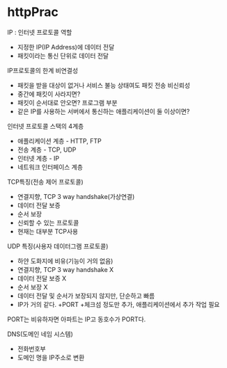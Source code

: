 # httpPrac
IP : 인터넷 프로토콜 역할
- 지정한 IP(IP Address)에 데이터 전달
- 패킷이라는 통신 단위로 데이터 전달

IP프로토콜의 한계
비연결성
- 패킷을 받을 대상이 없거나 서비스 불능 상태여도 패킷 전송
비신뢰성
- 중간에 패킷이 사라지면?
- 패킷이 순서대로 안오면?
프로그램 부분
- 같은 IP를 사용하는 서버에서 통신하는 애플리케이션이 둘 이상이면?

인터넷 프로토콜 스택의 4계층
- 애플리케이션 계층 - HTTP, FTP
- 전송 계층 - TCP, UDP
- 인터넷 계층 - IP
- 네트워크 인터페이스 계층

TCP특징(전송 제어 프로토콜)
- 연결지향, TCP 3 way handshake(가상연결)
- 데이터 전달 보증
- 순서 보장
- 신뢰할 수 있는 프로토콜
- 현재는 대부분 TCP사용

UDP 특징(사용자 데이터그램 프로토콜)
- 하얀 도화지에 비유(기능이 거의 없음)
- 연결지향, TCP 3 way handshake X
- 데이터 전달 보증 X
- 순서 보장 X
- 데이터 전달 및 순서가 보장되지 않지만, 단순하고 빠름
- IP가 거의 같다. +PORT +체크섬 정도만 추가, 애플리케이션에서 추가 작업 필요

PORT는 비유하자면 아파트는 IP고 동호수가 PORT다.

DNS(도메인 네임 시스템)
- 전화번호부
- 도메인 명을 IP주소로 변환
